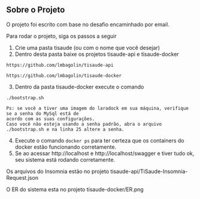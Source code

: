## Sobre o Projeto

O projeto foi escrito com base no desafio encaminhado por email.

Para rodar o projeto, siga os passos a seguir

1. Crie uma pasta tisaude (ou com o nome que você desejar)
2. Dentro desta pasta baixe os projetos tisaude-api e tisaude-docker

```
https://github.com/lmbagolin/tisaude-api
```

```
https://github.com/lmbagolin/tisaude-docker
```

3. Dentro da pasta tisaude-docker execute o comando

```
./bootstrap.sh
```

```
Ps: se você a tiver uma imagem do laradock em sua máquina, verifique se a senha do MySql está de
acordo com as suas configurações.
Caso você não esteja usando a senha padrão, abra o arquivo ./bootstrap.sh e na linha 25 altere a senha.
```

4. Execute o comando <code>docker ps</code> para ter certeza que os containers do docker estão funcionando corretamente.
5. Se ao acessar http://localhost e http://localhost/swagger e tiver tudo ok, seu sistema está rodando corretamente.

Os arquivos do Insomnia estão no projeto tisaude-api/TiSaude-Insomnia-Request.json

O ER do sistema esta no projeto tisaude-docker/ER.png
